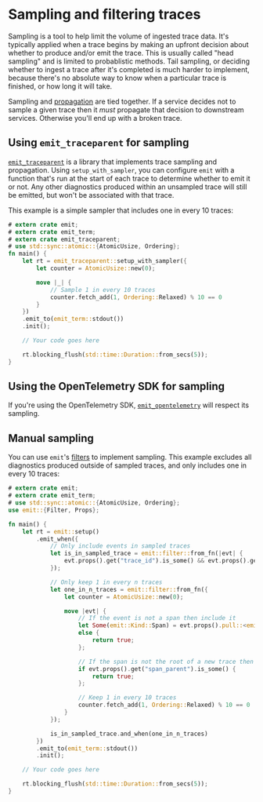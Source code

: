 # Sampling and filtering traces

Sampling is a tool to help limit the volume of ingested trace data. It's typically applied when a trace begins by making an upfront decision about whether to produce and/or emit the trace. This is usually called "head sampling" and is limited to probablistic methods. Tail sampling, or deciding whether to ingest a trace after it's completed is much harder to implement, because there's no absolute way to know when a particular trace is finished, or how long it will take.

Sampling and [propagation](./propagating-across-services.md) are tied together. If a service decides not to sample a given trace then it _must_ propagate that decision to downstream services. Otherwise you'll end up with a broken trace.

## Using `emit_traceparent` for sampling

[`emit_traceparent`](https://docs.rs/emit_traceparent/0.11.0-alpha.21/emit_traceparent/) is a library that implements trace sampling and propagation. Using `setup_with_sampler`, you can configure `emit` with a function that's run at the start of each trace to determine whether to emit it or not. Any other diagnostics produced within an unsampled trace will still be emitted, but won't be associated with that trace.

This example is a simple sampler that includes one in every 10 traces:

```rust
# extern crate emit;
# extern crate emit_term;
# extern crate emit_traceparent;
# use std::sync::atomic::{AtomicUsize, Ordering};
fn main() {
    let rt = emit_traceparent::setup_with_sampler({
        let counter = AtomicUsize::new(0);

        move |_| {
            // Sample 1 in every 10 traces
            counter.fetch_add(1, Ordering::Relaxed) % 10 == 0
        }
    })
    .emit_to(emit_term::stdout())
    .init();

    // Your code goes here

    rt.blocking_flush(std::time::Duration::from_secs(5));
}
```

## Using the OpenTelemetry SDK for sampling

If you're using the OpenTelemetry SDK, [`emit_opentelemetry`](https://docs.rs/emit_opentelemetry/0.11.0-alpha.21/emit_opentelemetry/) will respect its sampling.

## Manual sampling

You can use `emit`'s [filters](../../filtering-events.md) to implement sampling. This example excludes all diagnostics produced outside of sampled traces, and only includes one in every 10 traces:

```rust
# extern crate emit;
# extern crate emit_term;
# use std::sync::atomic::{AtomicUsize, Ordering};
use emit::{Filter, Props};

fn main() {
    let rt = emit::setup()
        .emit_when({
            // Only include events in sampled traces
            let is_in_sampled_trace = emit::filter::from_fn(|evt| {
                evt.props().get("trace_id").is_some() && evt.props().get("span_id").is_some()
            });

            // Only keep 1 in every n traces
            let one_in_n_traces = emit::filter::from_fn({
                let counter = AtomicUsize::new(0);

                move |evt| {
                    // If the event is not a span then include it
                    let Some(emit::Kind::Span) = evt.props().pull::<emit::Kind, _>("evt_kind")
                    else {
                        return true;
                    };

                    // If the span is not the root of a new trace then include it
                    if evt.props().get("span_parent").is_some() {
                        return true;
                    };

                    // Keep 1 in every 10 traces
                    counter.fetch_add(1, Ordering::Relaxed) % 10 == 0
                }
            });

            is_in_sampled_trace.and_when(one_in_n_traces)
        })
        .emit_to(emit_term::stdout())
        .init();

    // Your code goes here

    rt.blocking_flush(std::time::Duration::from_secs(5));
}
```
